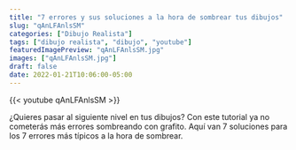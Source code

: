```yaml
---
title: "7 errores y sus soluciones a la hora de sombrear tus dibujos"
slug: "qAnLFAnlsSM"
categories: ["Dibujo Realista"]
tags: ["dibujo realista", "dibujo", "youtube"]
featuredImagePreview: "qAnLFAnlsSM.jpg"
images: ["qAnLFAnlsSM.jpg"]
draft: false
date: 2022-01-21T10:06:00-05:00
---
```


{{< youtube qAnLFAnlsSM >}}

¿Quieres pasar al siguiente nivel en tus dibujos? Con este tutorial ya no cometerás más errores sombreando con grafito. Aquí van 7 soluciones para los 7 errores más típicos a la hora de sombrear.